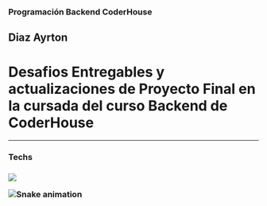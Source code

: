 ### Programación Backend CoderHouse
## Diaz Ayrton

# Desafios Entregables y actualizaciones de Proyecto Final en la cursada del curso Backend de CoderHouse
---
<H3>Techs<H3>
  <p align="left">  
    <img src="https://skillicons.dev/icons?i=nodejs,js,pug,express,webpack,deno,firebase,mongodb,mysql,sqlite&theme=dark" /> 
</p>


![Snake animation](https://github.com/ayrtondiaz/ayrtondiaz/blob/output/github-contribution-grid-snake.svg)
